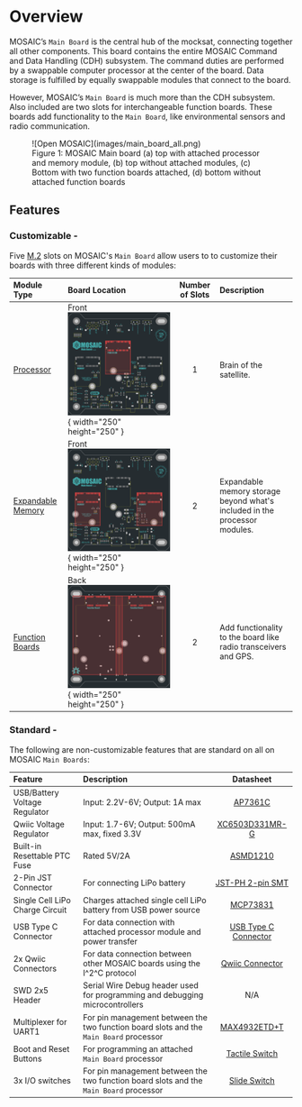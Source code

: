 # Overview

MOSAIC’s `Main Board` is the central hub of the mocksat, connecting together all other components. This board contains the entire MOSAIC Command and Data Handling (CDH) subsystem. The command duties are performed by a swappable computer processor at the center of the board. Data storage is fulfilled by equally swappable modules that connect to the board. 

However, MOSAIC’s `Main Board` is much more than the CDH subsystem. Also included are two slots for interchangeable function boards. These boards add functionality to the `Main Board`, like environmental sensors and radio communication.

<figure markdown="span">
 ![Open MOSAIC](images/main_board_all.png)
  <figcaption>Figure 1: MOSAIC Main board (a) top with attached processor and memory module, (b) top without attached modules, (c) Bottom with two function boards attached, (d) bottom without attached function boards</figcaption>
</figure>

## Features

### Customizable -

Five [M.2](https://en.wikipedia.org/wiki/M.2) slots on MOSAIC's `Main Board` allow users to to customize their boards with three different kinds of modules:

| Module Type       | Board Location                                                                                  | Number of Slots | Description            |
| :----------- | :------------------------------------------------------------------------------------------- | :-------------: | :--------------------- |
| [Processor](https://www.mosaicsat.org/core_documentation/hardware/main_board/processors/) | Front ![Highlight Processor Location](images/processor_highlight.png){ width="250" height="250" }  | 1 | Brain of the satellite. |
| [Expandable Memory](https://www.mosaicsat.org/core_documentation/hardware/main_board/memory_modules/) | Front ![Highlight Memory Module Locations](images/memory_highlight.png){ width="250" height="250" }  | 2 | Expandable memory storage beyond what's included in the processor modules. |
| [Function Boards](https://www.mosaicsat.org/core_documentation/hardware/main_board/function_boards/) | Back ![Highlight Function Board Locations](images/func_boards_highlight.png){ width="250" height="250" }  | 2 | Add functionality to the board like radio transceivers and GPS. |

### Standard -

The following are non-customizable features that are standard on all on MOSAIC `Main Boards`:

| Feature      | Description                          | Datasheet |
| :----------- | :------------------------------------ | :---------------------: |
| USB/Battery Voltage Regulator | Input: 2.2V-6V; Output: 1A max | [AP7361C](https://jlcpcb.com/api/file/downloadByFileSystemAccessId/8560079564241199104) |
| Qwiic Voltage Regulator | Input: 1.7-6V; Output: 500mA max, fixed 3.3V | [XC6503D331MR-G](https://jlcpcb.com/api/file/downloadByFileSystemAccessId/8590196445028003840) |
| Built-in Resettable PTC Fuse | Rated 5V/2A | [ASMD1210](https://jlcpcb.com/api/file/downloadByFileSystemAccessId/8588899520989548544) |
| 2-Pin JST Connector | For connecting LiPo battery | [JST-PH 2-pin SMT](https://www.mouser.com/ProductDetail/485-1769) |
| Single Cell LiPo Charge Circuit | Charges attached single cell LiPo battery from USB power source | [MCP73831](https://jlcpcb.com/api/file/downloadByFileSystemAccessId/8588884548142292992) |
| USB Type C Connector | For data connection with attached processor module and power transfer | [USB Type C Connector](https://jlcpcb.com/api/file/downloadByFileSystemAccessId/8590906928107372544) |
| 2x Qwiic Connectors | For data connection between other MOSAIC boards using the I^2^C protocol | [Qwiic Connector](https://jlcpcb.com/api/file/downloadByFileSystemAccessId/8590907288981364736) |
| SWD 2x5 Header | Serial Wire Debug header used for programming and debugging microcontrollers | N/A |
| Multiplexer for UART1  | For pin management between the two function board slots and the `Main Board` processor | [MAX4932ETD+T](https://jlcpcb.com/api/file/downloadByFileSystemAccessId/8589032502153789440) |
| Boot and Reset Buttons | For programming an attached `Main Board` processor | [Tactile Switch](https://jlcpcb.com/partdetail/11399-4_4_1_7_SurfaceMount/C10852) |
| 3x I/O switches | For pin management between the two function board slots and the `Main Board` processor | [Slide Switch](https://jlcpcb.com/api/file/downloadByFileSystemAccessId/8603117332785491968) |